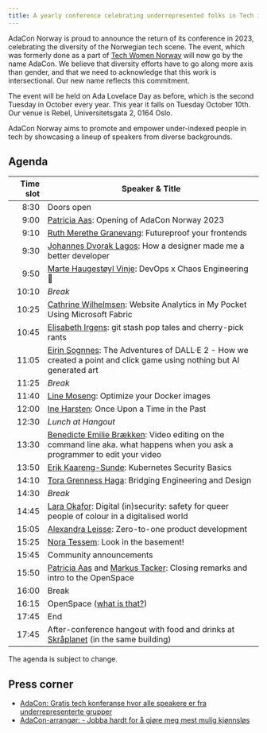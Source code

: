 ```yaml
---
title: A yearly conference celebrating underrepresented folks in Tech in Norway
---
```


AdaCon Norway is proud to announce the return of its conference in 2023,
celebrating the diversity of the Norwegian tech scene. The event, which was
formerly done as a part of [Tech Women Norway](https://techwomen.no/) will now
go by the name AdaCon. We believe that diversity efforts have to go along more
axis than gender, and that we need to acknowledge that this work is
intersectional. Our new name reflects this commitment.

The event will be held on Ada Lovelace Day as before, which is the second
Tuesday in October every year. This year it falls on Tuesday October 10th. Our
venue is Rebel, Universitetsgata 2, 0164 Oslo.

AdaCon Norway aims to promote and empower under-indexed people in tech by
showcasing a lineup of speakers from diverse backgrounds.

## Agenda

| Time slot | Speaker & Title                                                                                                                                                  |
| --------: | ---------------------------------------------------------------------------------------------------------------------------------------------------------------- |
|      8:30 | Doors open                                                                                                                                                       |
|      9:00 | [Patricia Aas](/speaker/patricia-aas): Opening of AdaCon Norway 2023                                                                                             |
|      9:10 | [Ruth Merethe Granevang](/speaker/ruth-merethe-granevang): Futureproof your frontends                                                                            |
|      9:30 | [Johannes Dvorak Lagos](/speaker/johannes-dvorak-lagos): How a designer made me a better developer                                                               |
|      9:50 | [Marte Haugestøyl Vinje](/speaker/marte-haugestoyl-vinje): DevOps x Chaos Engineering 👾                                                                         |
|     10:10 | _Break_                                                                                                                                                          |
|     10:25 | [Cathrine Wilhelmsen](/speaker/cathrine-wilhelmsen): Website Analytics in My Pocket Using Microsoft Fabric                                                       |
|     10:45 | [Elisabeth Irgens](/speaker/elisabeth-irgens): git stash pop tales and cherry-pick rants                                                                         |
|     11:05 | [Eirin Sognnes](/speaker/eirin-sognnes): The Adventures of DALL·E 2 - How we created a point and click game using nothing but AI generated art                   |
|     11:25 | _Break_                                                                                                                                                          |
|     11:40 | [Line Moseng](/speaker/line-moseng): Optimize your Docker images                                                                                                 |
|     12:00 | [Ine Harsten](/speaker/ine-harsten): Once Upon a Time in the Past                                                                                                |
|     12:30 | _Lunch at Hangout_                                                                                                                                               |
|     13:30 | [Benedicte Emilie Brækken](/speaker/benedicte-emilie-braekken): Video editing on the command line aka. what happens when you ask a programmer to edit your video |
|     13:50 | [Erik Kaareng-Sunde](/speaker/erik-kaareng-sunde): Kubernetes Security Basics                                                                                    |
|     14:10 | [Tora Grenness Haga](/speaker/tora-grenness-haga): Bridging Engineering and Design                                                                               |
|     14:30 | _Break_                                                                                                                                                          |
|     14:45 | [Lara Okafor](/speaker/lara-okafor): Digital (in)security: safety for queer people of colour in a digitalised world                                              |
|     15:05 | [Alexandra Leisse](/speaker/alexandra-leisse): Zero-to-one product development                                                                                   |
|     15:25 | [Nora Tessem](/speaker/nora-tessem): Look in the basement!                                                                                                       |
|     15:45 | Community announcements                                                                                                                                          |
|     15:50 | [Patricia Aas](/speaker/patricia-aas) and [Markus Tacker](/speaker/markus-tacker): Closing remarks and intro to the OpenSpace                                    |
|     16:00 | Break                                                                                                                                                            |
|     16:15 | OpenSpace ([what is that?](https://www.liberatingstructures.com/25-open-space-technology/))                                                                      |
|     17:45 | End                                                                                                                                                              |
|     17:45 | After-conference hangout with food and drinks at [Skråplanet](https://skraplanet.no/) (in the same building)                                                     |

The agenda is subject to change.

## Press corner

- [AdaCon: Gratis tech konferanse hvor alle speakere er fra underrepresenterte grupper](https://adacon.no/announcing-adacon-2023-no/)
- [AdaCon-arrangør: - Jobba hardt for å gjøre meg mest mulig kjønnsløs](https://www.kode24.no/artikkel/adacon-arrangor-jobba-hardt-for-a-gjore-meg-mest-mulig-kjonnslos/80137380)
